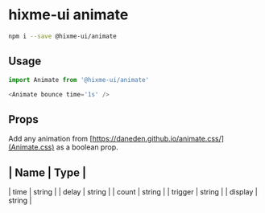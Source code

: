 # hixme-ui animate

```bash
npm i --save @hixme-ui/animate
```

## Usage

```javascript
import Animate from '@hixme-ui/animate'

<Animate bounce time='1s' />

```

## Props
Add any animation from [https://daneden.github.io/animate.css/](Animate.css) as a boolean prop.

| Name            | Type        |
---------------------------------
| time            | string      |
| delay           | string      |
| count           | string      |
| trigger         | string      |
| display         | string      |


